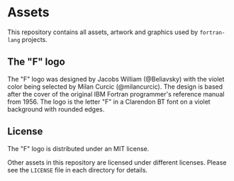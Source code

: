 # Assets

This repository contains all assets, artwork and graphics used by `fortran-lang` projects.

## The "F" logo

The "F" logo was designed by Jacobs William (@Beliavsky) with the violet color
being selected by Milan Curcic (@milancurcic). The design is based after the
cover of the original IBM Fortran programmer's reference manual from 1956.
The logo is the letter "F" in a Clarendon BT font on a violet background with rounded edges.

## License

The "F" logo is distributed under an MIT license.

Other assets in this repository are licensed under different licenses.
Please see the `LICENSE` file in each directory for details.
